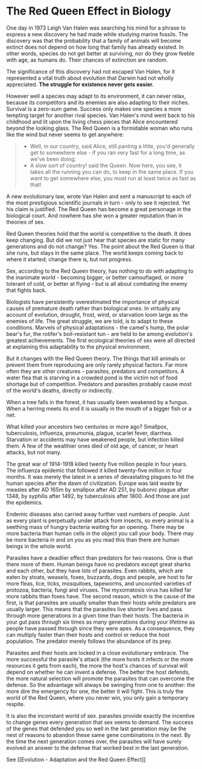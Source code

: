 # The Red Queen Effect in Biology

One day in 1973 Leigh Van Halen was searching his mind for a phrase to express a new discovery he had made while studying marine fossils. The discovery was that the probability that a family of animals will become extinct does not depend on how long that family has already existed. In other words, species do not get better at surviving, nor do they grow feeble with age, as humans do. Their chances of extinction are random.

The significance of this discovery had not escaped Van Halen, for it represented a vital truth about evolution that Darwin had not wholly appreciated. **The struggle for existence never gets easier.**

However well a species may adapt to its environment, it can never relax, because its competitors and its enemies are also adapting to their niches. Survival is a zero-sum game. Success only makes one species a more tempting target for another rival species. Van Halen's mind went back to his childhood and lit upon the living chess pieces that Alice encountered beyond the looking glass. The Red Queen is a formidable woman who runs like the wind but never seems to get anywhere:


> - Well, in our country, said Alice, still panting a little, you'd generally get to somewhere else - if you ran very fast for a long time, as we've been doing.
>  - A slow sort of country! said the Queen. Now here, you see, it takes all the running you can do, to keep in the same place. If you want to get somewhere else, you must run at least twice as fast as that!


A new evolutionary law, wrote Van Halen and sent a manuscript to each of the most prestigious scientific journals in turn - only to see it rejected. Yet his claim is justified. The Red Queen has become a great personage in the biological court. And nowhere has she won a greater reputation than in theories of sex.

Red Queen theories hold that the world is competitive to the death. It does keep changing. But did we not just hear that species are static for many generations and do not change? Yes. The point about the Red Queen is that she runs, but stays in the same place. The world keeps coming back to where it started; change there is, but not progress.

Sex, according to the Red Queen theory, has nothing to do with adapting to the inanimate world - becoming bigger, or better camouflaged, or more tolerant of cold, or better at flying - but is all about combating the enemy that fights back.

Biologists have persistently overestimated the importance of physical causes of premature death rather than biological ones. In virtually any account of evolution, drought, frost, wind, or starvation loom large as the enemies of life. The great struggle, we are told, is to adapt to these conditions. Marvels of physical adaptations - the camel's hump, the polar bear's fur, the rotifer's boil-resistant tun - are held to be among evolution's greatest achievements. The first ecological theories of sex were all directed at explaining this adaptability to the physical environment.

But it changes with the Red Queen theory. The things that kill animals or prevent them from reproducing are only rarely physical factors. Far more often they are other creatures - parasites, predators and competitors. A water flea that is starving in a crowded pond  is the victim not of food shortage but of competition. Predators and parasites probably cause most of the world's deaths, directly or indirectly.

When a tree falls in the forest, it has usually been weakened by a fungus. When a herring meets its end it is usually in the mouth of a bigger fish or a net.

What killed your ancestors two centuries or more ago? Smallpox, tuberculosis, influenza, pneumonia, plague, scarlet fever, diarrhea. Starvation or accidents may have weakened people, but infection killed them. A few of the wealthier ones died of old age, of cancer, or heart attacks, but not many.

The great war of 1914-1918 killed twenty five million people in four years. The influenza epidemic that followed it killed twenty-five million in four months. It was merely the latest in a series of devastating plagues to hit the human species after the dawn of civilization. Europe was laid waste by measles after AD 165m by smallpox after AD 251, by bubonic plague after 1348, by syphilis after 1492, by tuberculosis after 1800. And those are just the epidemics. 

Endemic diseases also carried away further vast numbers of people. Just as every plant is perpetually under attack from insects, so every animal is a seething mass of hungry bacteria waiting for an opening. There may be more bacteria than human cells in the object you call your body. There may be more bacteria in and on you as you read this than there are human beings in the whole world.

Parasites have a deadlier effect than predators for two reasons. One is that there more of them. Human beings have no predators except great sharks and each other, but they have lots of parasites. Even rabbits, which are eaten by stoats, weasels, foxes, buzzards, dogs and people, are host to far more fleas, lice, ticks, mosquitoes, tapeworms, and uncounted varieties of protozoa, bacteria, fungi and viruses. The myxomatosis virus has killed far more rabbits than foxes have. The second reason, which is the cause of the first, is that parasites are usually smaller than their hosts while predators are usually larger. This means that the parasites live shorter lives and pass through more generations in a given time than their hosts. The bacteria in your gut pass through six times as many generations during your lifetime as people have passed through since they were apes. As a consequence, they can multiply faster than their hosts and control or reduce the host population. The predator merely follows the abundance of its prey.

Parasites and their hosts are locked in a close evolutionary embrace. The more successful the parasite's attack (the more hosts it infects or the more resources it gets from each), the more the host's chances of survival will depend on whether he can invent a defense. The better the host defends, the more natural selection will promote the parasites that can overcome the defense. So the advantage will always be swinging from one to another: the more dire the emergency for one, the better it  will fight. This is truly the world of the Red Queen, where you never win, you only gain a temporary respite.

It is also the inconstant world of sex. parasites provide exactly the incentive to change genes every generation that sex seems to demand. The success of the genes that defended you so well in the last generation may be the nest of reasons to abandon these same gene combinations in the next. By the time the next generation comes over, the parasites will have surely evolved an answer  to the defense that worked best in the last generation.




See [[Evolution - Adaptation and the Red Queen Effect]]